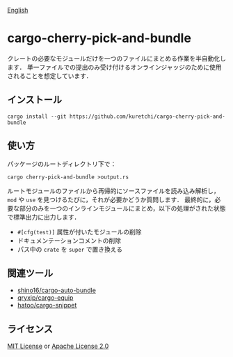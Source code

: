 [English](./README.md)

# cargo-cherry-pick-and-bundle

クレートの必要なモジュールだけを一つのファイルにまとめる作業を半自動化します．
単一ファイルでの提出のみ受け付けるオンラインジャッジのために使用されることを想定しています．

## インストール

```
cargo install --git https://github.com/kuretchi/cargo-cherry-pick-and-bundle
```

## 使い方

パッケージのルートディレクトリ下で：

```
cargo cherry-pick-and-bundle >output.rs
```

ルートモジュールのファイルから再帰的にソースファイルを読み込み解析し，`mod` や `use` を見つけるたびに，それが必要かどうか質問します．
最終的に，必要な部分のみを一つのインラインモジュールにまとめ，以下の処理がされた状態で標準出力に出力します．

* `#[cfg(test)]` 属性が付いたモジュールの削除
* ドキュメンテーションコメントの削除
* パス中の `crate` を `super` で置き換える

## 関連ツール

* [shino16/cargo-auto-bundle](https://github.com/shino16/cargo-auto-bundle)
* [qryxip/cargo-equip](https://github.com/qryxip/cargo-equip)
* [hatoo/cargo-snippet](https://github.com/hatoo/cargo-snippet)

## ライセンス

[MIT License](./LICENSE-MIT) or [Apache License 2.0](./LICENSE-APACHE)
